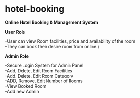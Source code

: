 # hotel-booking 
**Online Hotel Booking &amp; Management System**

**User Role**

-User can view Room facilities, price and availability of the room\
-They can book their desire room from online.\

**Admin Role**

-Secure Login System for Admin Panel\
-Add, Delete, Edit Room Facilities\
-Add, Delete, Edit Room Category\
-ADD, Remove, Edit Number of Rooms\
-View Booked Room\
-Add new Admin
